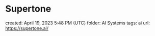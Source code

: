 # Supertone

created: April 19, 2023 5:48 PM (UTC)
folder: AI Systems
tags: ai
url: https://supertone.ai/